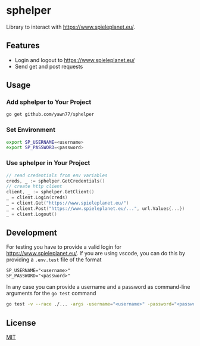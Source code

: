# sphelper

Library to interact with https://www.spieleplanet.eu/.

## Features
* Login and logout to https://www.spieleplanet.eu/
* Send get and post requests

## Usage

### Add sphelper to Your Project
```bash
go get github.com/yawn77/sphelper
```

### Set Environment
```bash
export SP_USERNAME=<username>
export SP_PASSWORD=<password>
```

### Use sphelper in Your Project
```go
// read credentials from env variables
creds, _ := sphelper.GetCredentials()
// create http client
client, _ := sphelper.GetClient()
_ = client.Login(creds)
_ = client.Get("https://www.spieleplanet.eu/")
_ = client.Post("https://www.spieleplanet.eu/...", url.Values{...})
_ = client.Logout()
```

## Development
For testing you have to provide a valid login for https://www.spieleplanet.eu/. If you are using vscode, you can do this by providing a `.env.test` file of the format
```
SP_USERNAME="<username>"
SP_PASSWORD="<password>"
```
In any case you can provide a username and a password as command-line arguments for the `go test` command
```bash
go test -v --race ./... -args -username="<username>" -password="<password>"
```

## License

[MIT](https://choosealicense.com/licenses/mit/)
